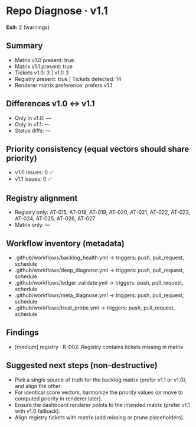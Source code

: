 # Repo Diagnose · v1.1

**Exit:** 2 (warnings)

## Summary
- Matrix v1.0 present: true
- Matrix v1.1 present: true
- Tickets v1.0: 3 | v1.1: 3
- Registry present: true | Tickets detected: 14
- Renderer matrix preference: prefers v1.1

## Differences v1.0 ↔ v1.1
- Only in v1.0: —
- Only in v1.1: —
- Status diffs: —

## Priority consistency (equal vectors should share priority)
- v1.0 issues: 0 ✅
- v1.1 issues: 0 ✅

## Registry alignment
- Registry only: AT-015, AT-018, AT-019, AT-020, AT-021, AT-022, AT-023, AT-024, AT-025, AT-026, AT-027
- Matrix only: —

## Workflow inventory (metadata)
- .github/workflows/backlog_health.yml → triggers: push, pull_request, schedule
- .github/workflows/deep_diagnose.yml → triggers: push, pull_request, schedule
- .github/workflows/ledger_validate.yml → triggers: push, pull_request, schedule
- .github/workflows/meta_diagnose.yml → triggers: push, pull_request, schedule
- .github/workflows/trust_probe.yml → triggers: push, pull_request, schedule

## Findings
- [medium] registry · R-002: Registry contains tickets missing in matrix

## Suggested next steps (non-destructive)
- Pick a single source of truth for the backlog matrix (prefer v1.1 or v1.0), and align the other.
- For identical score vectors, harmonize the priority values (or move to computed priority in renderer later).
- Ensure the dashboard renderer points to the intended matrix (prefer v1.1 with v1.0 fallback).
- Align registry tickets with matrix (add missing or prune placeholders).
